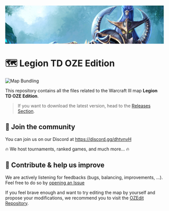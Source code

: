 ![LTD OZE](banner.png)

# 🗺️ Legion TD OZE Edition

![Map Bundling](https://github.com/Team-OZE/LegionTD-Map/workflows/Map%20Bundling/badge.svg?branch=main)

This repository contains all the files related to the Warcraft III map **Legion TD OZE Edition**.

> If you want to download the latest version, head to the [Releases Section](https://github.com/Team-OZE/LegionTD-Map/releases).

## 🤖 Join the community

You can join us on our Discord at https://discord.gg/dhtvnvH

🔥 We host tournaments, ranked games, and much more... 🔥

## 💪 Contribute & help us improve

We are actively listening for feedbacks (bugs, balancing, improvements, ...). Feel free to do so by [opening an Issue](https://github.com/Team-OZE/LegionTD-Map/issues/new/choose)

If you feel brave enough and want to try editing the map by yourself and propose your modifications, we recommend you to visit the [OZEdit Repository](https://github.com/Team-OZE/OZEdit).
